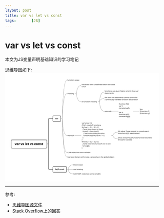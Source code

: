 ```yaml
---
layout: post
title: var vs let vs const
tags:       [JS]
---
```


# var vs let vs const
本文为JS变量声明基础知识的学习笔记

思维导图如下:
![思维导图](https://github.com/jituanlin/public-docs/blob/master/public-mindmaps/var%20vs%20let%20vs%20const.png?raw=true)

--- 
参考:
- [思维导图源文件](https://github.com/jituanlin/public-docs/blob/master/public-mindmaps/var%20vs%20let%20vs%20const.xmind)
- [Stack Overflow上的回答](https://stackoverflow.com/a/11444416/6592925)
